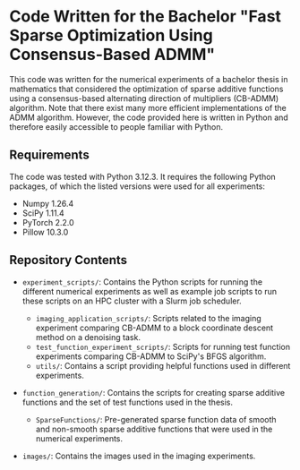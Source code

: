 # Code Written for the Bachelor "Fast Sparse Optimization Using Consensus-Based ADMM"

This code was written for the numerical experiments of a bachelor thesis in mathematics that considered the optimization of sparse additive functions using a consensus-based alternating direction of multipliers (CB-ADMM) algorithm. Note that there exist many more efficient implementations of the ADMM algorithm. However, the code provided here is written in Python and therefore easily accessible to people familiar with Python.

## Requirements
The code was tested with Python 3.12.3. It requires the following Python packages, of which the listed versions were used for all experiments:
- Numpy 1.26.4
- SciPy 1.11.4
- PyTorch 2.2.0
- Pillow 10.3.0

## Repository Contents
- `experiment_scripts/`: Contains the Python scripts for running the different numerical experiments as well as example job scripts to run these scripts on an HPC cluster with a Slurm job scheduler.
  - `imaging_application_scripts/`: Scripts related to the imaging experiment comparing CB-ADMM to a block coordinate descent method on a denoising task.
  - `test_function_experiment_scripts/`: Scripts for running test function experiments comparing CB-ADMM to SciPy's BFGS algorithm.
  - `utils/`: Contains a script providing helpful functions used in different experiments.

- `function_generation/`: Contains the scripts for creating sparse additive functions and the set of test functions used in the thesis.
  - `SparseFunctions/`: Pre-generated sparse function data of smooth and non-smooth sparse additive functions that were used in the numerical experiments.

- `images/`: Contains the images used in the imaging experiments.

